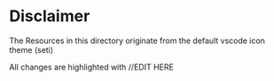 # Disclaimer

The Resources in this directory originate from the default vscode icon theme (seti)

All changes are highlighted with //EDIT HERE